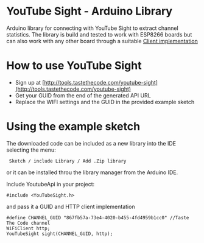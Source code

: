 # YouTube Sight - Arduino Library 
Arduino library for connecting with YouTube Sight to extract channel statistics. The library is build and tested to work with ESP8266 boards but can also work with any other board through a suitable [Client implementation](https://www.arduino.cc/en/Reference/ClientConstructor)

# How to use YouTube Sight
- Sign up at [http://tools.tastethecode.com/youtube-sight](http://tools.tastethecode.com/youtube-sight)
- Get your GUID from the end of the generated API URL
- Replace the WIFI settings and the GUID in the provided example sketch

# Using the example sketch

The downloaded code can be included as a new library into the IDE selecting the menu:

     Sketch / include Library / Add .Zip library

or it can be installed throu the library manager from the Arduino IDE.

Include YoutubeApi in your project:

    #include <YouTubeSight.h>

and pass it a GUID and HTTP client implementation

    #define CHANNEL_GUID "867fb57a-73e4-4020-b455-4fd4959b1cc0" //Taste The Code channel
    WiFiClient http;
    YouTubeSight sight(CHANNEL_GUID, http);


